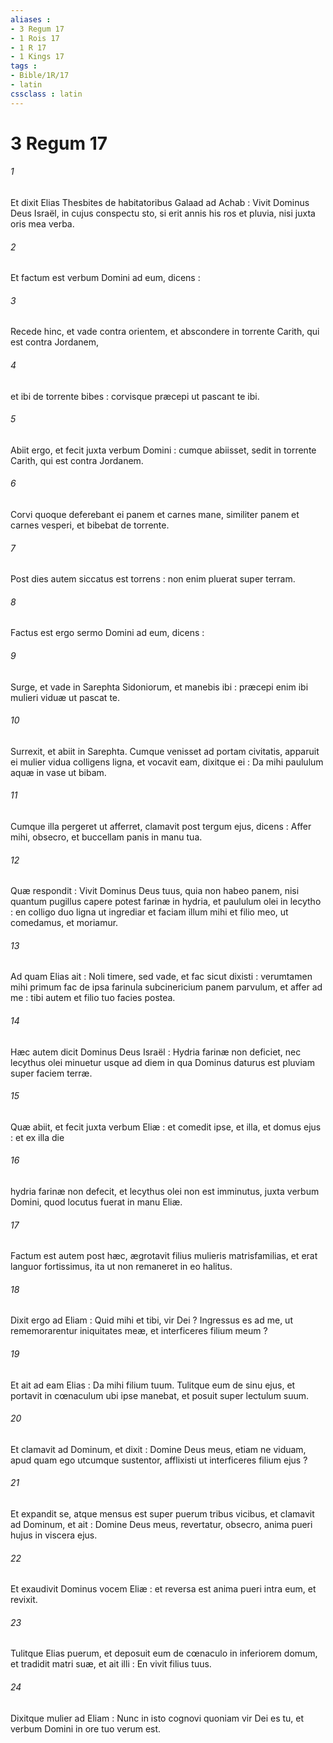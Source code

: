 ```yaml
---
aliases : 
- 3 Regum 17
- 1 Rois 17
- 1 R 17
- 1 Kings 17
tags : 
- Bible/1R/17
- latin
cssclass : latin
---
```


# 3 Regum 17

###### 1
Et dixit Elias Thesbites de habitatoribus Galaad ad Achab : Vivit Dominus Deus Israël, in cujus conspectu sto, si erit annis his ros et pluvia, nisi juxta oris mea verba.
###### 2
Et factum est verbum Domini ad eum, dicens :
###### 3
Recede hinc, et vade contra orientem, et abscondere in torrente Carith, qui est contra Jordanem,
###### 4
et ibi de torrente bibes : corvisque præcepi ut pascant te ibi.
###### 5
Abiit ergo, et fecit juxta verbum Domini : cumque abiisset, sedit in torrente Carith, qui est contra Jordanem.
###### 6
Corvi quoque deferebant ei panem et carnes mane, similiter panem et carnes vesperi, et bibebat de torrente.
###### 7
Post dies autem siccatus est torrens : non enim pluerat super terram.
###### 8
Factus est ergo sermo Domini ad eum, dicens :
###### 9
Surge, et vade in Sarephta Sidoniorum, et manebis ibi : præcepi enim ibi mulieri viduæ ut pascat te.
###### 10
Surrexit, et abiit in Sarephta. Cumque venisset ad portam civitatis, apparuit ei mulier vidua colligens ligna, et vocavit eam, dixitque ei : Da mihi paululum aquæ in vase ut bibam.
###### 11
Cumque illa pergeret ut afferret, clamavit post tergum ejus, dicens : Affer mihi, obsecro, et buccellam panis in manu tua.
###### 12
Quæ respondit : Vivit Dominus Deus tuus, quia non habeo panem, nisi quantum pugillus capere potest farinæ in hydria, et paululum olei in lecytho : en colligo duo ligna ut ingrediar et faciam illum mihi et filio meo, ut comedamus, et moriamur.
###### 13
Ad quam Elias ait : Noli timere, sed vade, et fac sicut dixisti : verumtamen mihi primum fac de ipsa farinula subcinericium panem parvulum, et affer ad me : tibi autem et filio tuo facies postea.
###### 14
Hæc autem dicit Dominus Deus Israël : Hydria farinæ non deficiet, nec lecythus olei minuetur usque ad diem in qua Dominus daturus est pluviam super faciem terræ.
###### 15
Quæ abiit, et fecit juxta verbum Eliæ : et comedit ipse, et illa, et domus ejus : et ex illa die
###### 16
hydria farinæ non defecit, et lecythus olei non est imminutus, juxta verbum Domini, quod locutus fuerat in manu Eliæ.
###### 17
Factum est autem post hæc, ægrotavit filius mulieris matrisfamilias, et erat languor fortissimus, ita ut non remaneret in eo halitus.
###### 18
Dixit ergo ad Eliam : Quid mihi et tibi, vir Dei ? Ingressus es ad me, ut rememorarentur iniquitates meæ, et interficeres filium meum ?
###### 19
Et ait ad eam Elias : Da mihi filium tuum. Tulitque eum de sinu ejus, et portavit in cœnaculum ubi ipse manebat, et posuit super lectulum suum.
###### 20
Et clamavit ad Dominum, et dixit : Domine Deus meus, etiam ne viduam, apud quam ego utcumque sustentor, afflixisti ut interficeres filium ejus ?
###### 21
Et expandit se, atque mensus est super puerum tribus vicibus, et clamavit ad Dominum, et ait : Domine Deus meus, revertatur, obsecro, anima pueri hujus in viscera ejus.
###### 22
Et exaudivit Dominus vocem Eliæ : et reversa est anima pueri intra eum, et revixit.
###### 23
Tulitque Elias puerum, et deposuit eum de cœnaculo in inferiorem domum, et tradidit matri suæ, et ait illi : En vivit filius tuus.
###### 24
Dixitque mulier ad Eliam : Nunc in isto cognovi quoniam vir Dei es tu, et verbum Domini in ore tuo verum est.
